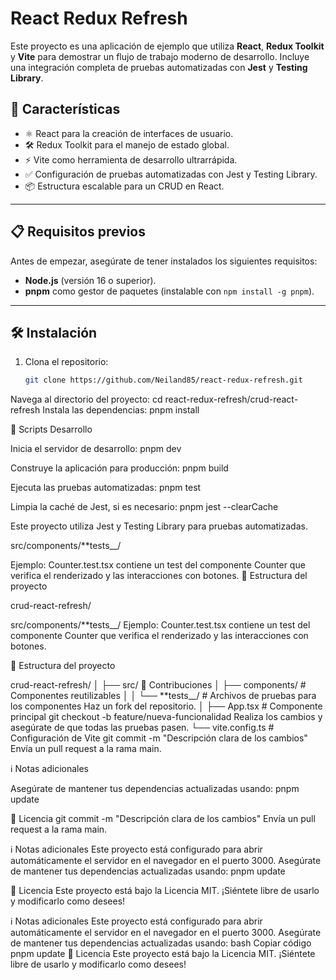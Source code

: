 # React Redux Refresh

Este proyecto es una aplicación de ejemplo que utiliza **React**, **Redux Toolkit** y **Vite** para demostrar un flujo de trabajo moderno de desarrollo. Incluye una integración completa de pruebas automatizadas con **Jest** y **Testing Library**.

## 🚀 Características

- ⚛️ React para la creación de interfaces de usuario.
- 🛠️ Redux Toolkit para el manejo de estado global.
- ⚡ Vite como herramienta de desarrollo ultrarrápida.
- ✅ Configuración de pruebas automatizadas con Jest y Testing Library.
- 📦 Estructura escalable para un CRUD en React.

---

## 📋 Requisitos previos

Antes de empezar, asegúrate de tener instalados los siguientes requisitos:

- **Node.js** (versión 16 o superior).
- **pnpm** como gestor de paquetes (instalable con `npm install -g pnpm`).

---

## 🛠️ Instalación

1. Clona el repositorio:

   ```bash
   git clone https://github.com/Neiland85/react-redux-refresh.git

Navega al directorio del proyecto:
cd react-redux-refresh/crud-react-refresh
Instala las dependencias: 
pnpm install

🚀 Scripts
Desarrollo

Inicia el servidor de desarrollo:
pnpm dev

Construye la aplicación para producción:
pnpm build

Ejecuta las pruebas automatizadas:
pnpm test

Limpia la caché de Jest, si es necesario:
pnpm jest --clearCache

Este proyecto utiliza Jest y Testing Library para pruebas automatizadas.

src/components/**tests__/

Ejemplo: Counter.test.tsx contiene un test del componente Counter que verifica el renderizado y las interacciones con botones.
🌳 Estructura del proyecto

crud-react-refresh/

src/components/**tests__/
Ejemplo: Counter.test.tsx contiene un test del componente Counter que verifica el renderizado y las interacciones con botones.

🌳 Estructura del proyecto

crud-react-refresh/
│
├── src/
🤝 Contribuciones
│   ├── components/     # Componentes reutilizables
│   │   └── **tests__/  # Archivos de pruebas para los componentes
Haz un fork del repositorio.
│   ├── App.tsx         # Componente principal
git checkout -b feature/nueva-funcionalidad
Realiza los cambios y asegúrate de que todas las pruebas pasen.
└── vite.config.ts      # Configuración de Vite
git commit -m "Descripción clara de los cambios"
Envía un pull request a la rama main.

ℹ️ Notas adicionales

Asegúrate de mantener tus dependencias actualizadas usando:
pnpm update

📝 Licencia
git commit -m "Descripción clara de los cambios"
Envía un pull request a la rama main.

ℹ️ Notas adicionales
Este proyecto está configurado para abrir automáticamente el servidor en el navegador en el puerto 3000.
Asegúrate de mantener tus dependencias actualizadas usando:
pnpm update

📝 Licencia
Este proyecto está bajo la Licencia MIT. ¡Siéntete libre de usarlo y modificarlo como desees!

ℹ️ Notas adicionales
Este proyecto está configurado para abrir automáticamente el servidor en el navegador en el puerto 3000.
Asegúrate de mantener tus dependencias actualizadas usando:
bash
Copiar código
pnpm update
📝 Licencia
Este proyecto está bajo la Licencia MIT. ¡Siéntete libre de usarlo y modificarlo como desees!
